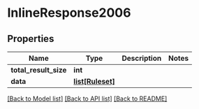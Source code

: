 # InlineResponse2006

## Properties
Name | Type | Description | Notes
------------ | ------------- | ------------- | -------------
**total_result_size** | **int** |  | 
**data** | [**list[Ruleset]**](Ruleset.md) |  | 

[[Back to Model list]](../README.md#documentation-for-models) [[Back to API list]](../README.md#documentation-for-api-endpoints) [[Back to README]](../README.md)


